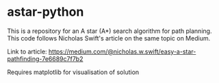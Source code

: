# astar-python
This is a repository for an A star (A*) search algorithm for path planning. This code follows Nicholas Swift's article on the same topic on Medium.

Link to article: https://medium.com/@nicholas.w.swift/easy-a-star-pathfinding-7e6689c7f7b2

Requires matplotlib for visualisation of solution
